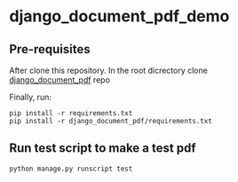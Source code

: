 # django_document_pdf_demo

## Pre-requisites
After clone this repository. 
In the root dicrectory clone [django_document_pdf](https://github.com/oegpyg/django_document_pdf) repo

Finally, run:
```
pip install -r requirements.txt
pip install -r django_document_pdf/requirements.txt
```

## Run test script to make a test pdf
```
python manage.py runscript test
```


